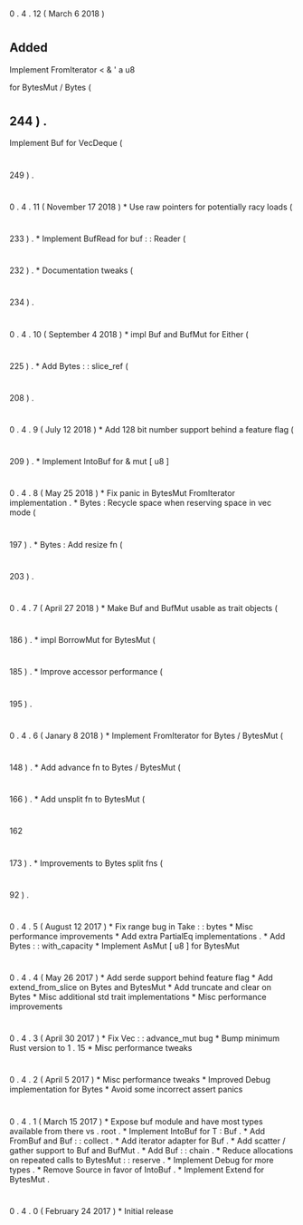 #
0
.
4
.
12
(
March
6
2018
)
#
#
#
Added
-
Implement
FromIterator
<
&
'
a
u8
>
for
BytesMut
/
Bytes
(
#
244
)
.
-
Implement
Buf
for
VecDeque
(
#
249
)
.
#
0
.
4
.
11
(
November
17
2018
)
*
Use
raw
pointers
for
potentially
racy
loads
(
#
233
)
.
*
Implement
BufRead
for
buf
:
:
Reader
(
#
232
)
.
*
Documentation
tweaks
(
#
234
)
.
#
0
.
4
.
10
(
September
4
2018
)
*
impl
Buf
and
BufMut
for
Either
(
#
225
)
.
*
Add
Bytes
:
:
slice_ref
(
#
208
)
.
#
0
.
4
.
9
(
July
12
2018
)
*
Add
128
bit
number
support
behind
a
feature
flag
(
#
209
)
.
*
Implement
IntoBuf
for
&
mut
[
u8
]
#
0
.
4
.
8
(
May
25
2018
)
*
Fix
panic
in
BytesMut
FromIterator
implementation
.
*
Bytes
:
Recycle
space
when
reserving
space
in
vec
mode
(
#
197
)
.
*
Bytes
:
Add
resize
fn
(
#
203
)
.
#
0
.
4
.
7
(
April
27
2018
)
*
Make
Buf
and
BufMut
usable
as
trait
objects
(
#
186
)
.
*
impl
BorrowMut
for
BytesMut
(
#
185
)
.
*
Improve
accessor
performance
(
#
195
)
.
#
0
.
4
.
6
(
Janary
8
2018
)
*
Implement
FromIterator
for
Bytes
/
BytesMut
(
#
148
)
.
*
Add
advance
fn
to
Bytes
/
BytesMut
(
#
166
)
.
*
Add
unsplit
fn
to
BytesMut
(
#
162
#
173
)
.
*
Improvements
to
Bytes
split
fns
(
#
92
)
.
#
0
.
4
.
5
(
August
12
2017
)
*
Fix
range
bug
in
Take
:
:
bytes
*
Misc
performance
improvements
*
Add
extra
PartialEq
implementations
.
*
Add
Bytes
:
:
with_capacity
*
Implement
AsMut
[
u8
]
for
BytesMut
#
0
.
4
.
4
(
May
26
2017
)
*
Add
serde
support
behind
feature
flag
*
Add
extend_from_slice
on
Bytes
and
BytesMut
*
Add
truncate
and
clear
on
Bytes
*
Misc
additional
std
trait
implementations
*
Misc
performance
improvements
#
0
.
4
.
3
(
April
30
2017
)
*
Fix
Vec
:
:
advance_mut
bug
*
Bump
minimum
Rust
version
to
1
.
15
*
Misc
performance
tweaks
#
0
.
4
.
2
(
April
5
2017
)
*
Misc
performance
tweaks
*
Improved
Debug
implementation
for
Bytes
*
Avoid
some
incorrect
assert
panics
#
0
.
4
.
1
(
March
15
2017
)
*
Expose
buf
module
and
have
most
types
available
from
there
vs
.
root
.
*
Implement
IntoBuf
for
T
:
Buf
.
*
Add
FromBuf
and
Buf
:
:
collect
.
*
Add
iterator
adapter
for
Buf
.
*
Add
scatter
/
gather
support
to
Buf
and
BufMut
.
*
Add
Buf
:
:
chain
.
*
Reduce
allocations
on
repeated
calls
to
BytesMut
:
:
reserve
.
*
Implement
Debug
for
more
types
.
*
Remove
Source
in
favor
of
IntoBuf
.
*
Implement
Extend
for
BytesMut
.
#
0
.
4
.
0
(
February
24
2017
)
*
Initial
release
